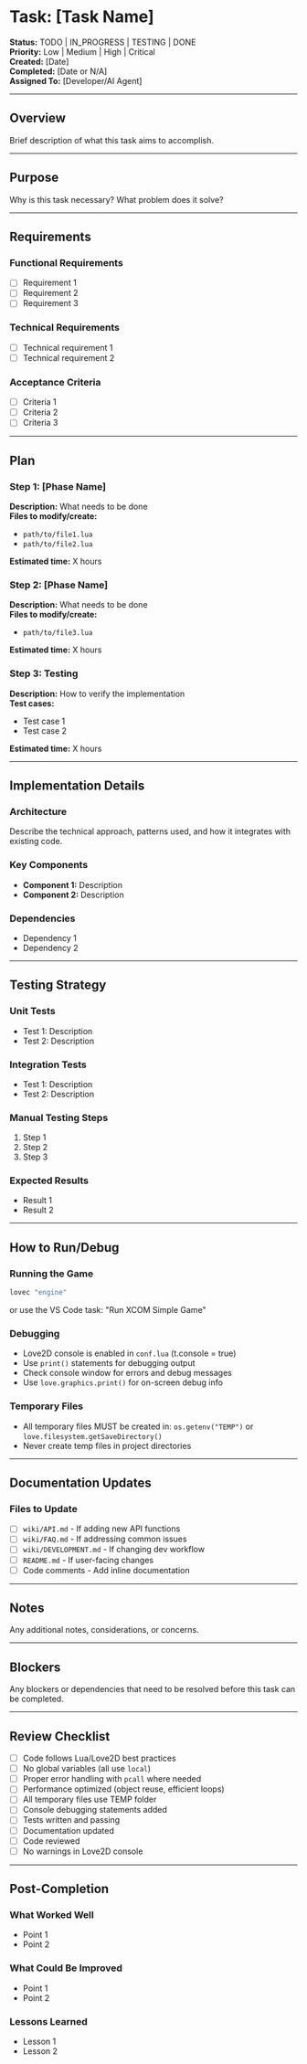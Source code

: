 # Task: [Task Name]

**Status:** TODO | IN_PROGRESS | TESTING | DONE  
**Priority:** Low | Medium | High | Critical  
**Created:** [Date]  
**Completed:** [Date or N/A]  
**Assigned To:** [Developer/AI Agent]

---

## Overview

Brief description of what this task aims to accomplish.

---

## Purpose

Why is this task necessary? What problem does it solve?

---

## Requirements

### Functional Requirements
- [ ] Requirement 1
- [ ] Requirement 2
- [ ] Requirement 3

### Technical Requirements
- [ ] Technical requirement 1
- [ ] Technical requirement 2

### Acceptance Criteria
- [ ] Criteria 1
- [ ] Criteria 2
- [ ] Criteria 3

---

## Plan

### Step 1: [Phase Name]
**Description:** What needs to be done  
**Files to modify/create:**
- `path/to/file1.lua`
- `path/to/file2.lua`

**Estimated time:** X hours

### Step 2: [Phase Name]
**Description:** What needs to be done  
**Files to modify/create:**
- `path/to/file3.lua`

**Estimated time:** X hours

### Step 3: Testing
**Description:** How to verify the implementation  
**Test cases:**
- Test case 1
- Test case 2

**Estimated time:** X hours

---

## Implementation Details

### Architecture
Describe the technical approach, patterns used, and how it integrates with existing code.

### Key Components
- **Component 1:** Description
- **Component 2:** Description

### Dependencies
- Dependency 1
- Dependency 2

---

## Testing Strategy

### Unit Tests
- Test 1: Description
- Test 2: Description

### Integration Tests
- Test 1: Description
- Test 2: Description

### Manual Testing Steps
1. Step 1
2. Step 2
3. Step 3

### Expected Results
- Result 1
- Result 2

---

## How to Run/Debug

### Running the Game
```bash
lovec "engine"
```
or use the VS Code task: "Run XCOM Simple Game"

### Debugging
- Love2D console is enabled in `conf.lua` (t.console = true)
- Use `print()` statements for debugging output
- Check console window for errors and debug messages
- Use `love.graphics.print()` for on-screen debug info

### Temporary Files
- All temporary files MUST be created in: `os.getenv("TEMP")` or `love.filesystem.getSaveDirectory()`
- Never create temp files in project directories

---

## Documentation Updates

### Files to Update
- [ ] `wiki/API.md` - If adding new API functions
- [ ] `wiki/FAQ.md` - If addressing common issues
- [ ] `wiki/DEVELOPMENT.md` - If changing dev workflow
- [ ] `README.md` - If user-facing changes
- [ ] Code comments - Add inline documentation

---

## Notes

Any additional notes, considerations, or concerns.

---

## Blockers

Any blockers or dependencies that need to be resolved before this task can be completed.

---

## Review Checklist

- [ ] Code follows Lua/Love2D best practices
- [ ] No global variables (all use `local`)
- [ ] Proper error handling with `pcall` where needed
- [ ] Performance optimized (object reuse, efficient loops)
- [ ] All temporary files use TEMP folder
- [ ] Console debugging statements added
- [ ] Tests written and passing
- [ ] Documentation updated
- [ ] Code reviewed
- [ ] No warnings in Love2D console

---

## Post-Completion

### What Worked Well
- Point 1
- Point 2

### What Could Be Improved
- Point 1
- Point 2

### Lessons Learned
- Lesson 1
- Lesson 2
